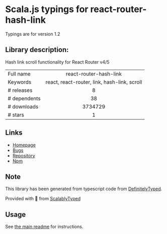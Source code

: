 
# Scala.js typings for react-router-hash-link

Typings are for version 1.2

## Library description:
Hash link scroll functionality for React Router v4/5

|                    |                 |
| ------------------ | :-------------: |
| Full name          | react-router-hash-link |
| Keywords           | react, react-router, link, hash-link, scroll |
| # releases         | 8 |
| # dependents       | 38 |
| # downloads        | 3734729 |
| # stars            | 1 |

## Links
- [Homepage](https://github.com/rafgraph/react-router-hash-link#readme)
- [Bugs](https://github.com/rafgraph/react-router-hash-link/issues)
- [Repository](https://github.com/rafgraph/react-router-hash-link)
- [Npm](https://www.npmjs.com/package/react-router-hash-link)
    


## Note
This library has been generated from typescript code from [DefinitelyTyped](https://definitelytyped.org).

Provided with :purple_heart: from [ScalablyTyped](https://github.com/oyvindberg/ScalablyTyped)

## Usage
See [the main readme](../../readme.md) for instructions.


